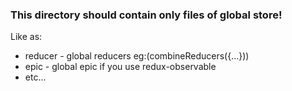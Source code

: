 ### This directory should contain only files of global store!

Like as:

- reducer - global reducers eg:(combineReducers({...}))
- epic - global epic if you use redux-observable
- etc...
